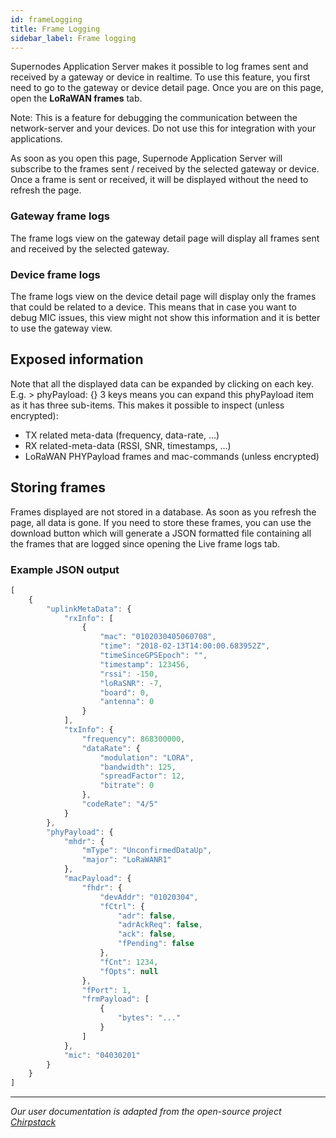 ```yaml
---
id: frameLogging
title: Frame Logging
sidebar_label: Frame logging
---
```


Supernodes Application Server makes it possible to log frames sent and received by a gateway or device in realtime. To use this feature, you first need to go to the gateway or device detail page. Once you are on this page, open the **LoRaWAN frames** tab.

Note: This is a feature for debugging the communication between the network-server and your devices. Do not use this for integration with your applications.

As soon as you open this page, Supernode Application Server will subscribe to the frames sent / received by the selected gateway or device. Once a frame is sent or received, it will be displayed without the need to refresh the page.

### Gateway frame logs
The frame logs view on the gateway detail page will display all frames sent and received by the selected gateway.

### Device frame logs
The frame logs view on the device detail page will display only the frames that could be related to a device. This means that in case you want to debug MIC issues, this view might not show this information and it is better to use the gateway view.

## Exposed information
Note that all the displayed data can be expanded by clicking on each key. E.g. > phyPayload: {} 3 keys means you can expand this phyPayload item as it has three sub-items. This makes it possible to inspect (unless encrypted):

* TX related meta-data (frequency, data-rate, …)
* RX related-meta-data (RSSI, SNR, timestamps, …)
* LoRaWAN PHYPayload frames and mac-commands (unless encrypted)
## Storing frames
Frames displayed are not stored in a database. As soon as you refresh the page, all data is gone. If you need to store these frames, you can use the download button which will generate a JSON formatted file containing all the frames that are logged since opening the Live frame logs tab.

### Example JSON output
```js
[
    {
        "uplinkMetaData": {
            "rxInfo": [
                {
                    "mac": "0102030405060708",
                    "time": "2018-02-13T14:00:00.683952Z",
                    "timeSinceGPSEpoch": "",
                    "timestamp": 123456,
                    "rssi": -150,
                    "loRaSNR": -7,
                    "board": 0,
                    "antenna": 0
                }
            ],
            "txInfo": {
                "frequency": 868300000,
                "dataRate": {
                    "modulation": "LORA",
                    "bandwidth": 125,
                    "spreadFactor": 12,
                    "bitrate": 0
                },
                "codeRate": "4/5"
            }
        },
        "phyPayload": {
            "mhdr": {
                "mType": "UnconfirmedDataUp",
                "major": "LoRaWANR1"
            },
            "macPayload": {
                "fhdr": {
                    "devAddr": "01020304",
                    "fCtrl": {
                        "adr": false,
                        "adrAckReq": false,
                        "ack": false,
                        "fPending": false
                    },
                    "fCnt": 1234,
                    "fOpts": null
                },
                "fPort": 1,
                "frmPayload": [
                    {
                        "bytes": "..."
                    }
                ]
            },
            "mic": "04030201"
        }
    }
]
```
---

*Our user documentation is adapted from the open-source project [Chirpstack](https://www.chirpstack.io/application-server/use/)*